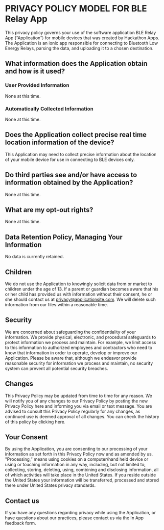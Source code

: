 # PRIVACY POLICY MODEL FOR BLE Relay App
This privacy policy governs your use of the software application BLE Relay App (“Application”) for mobile devices that was created by Hackathon Apps. The Application is an ionic app responsible for connecting to Bluetooth Low Energy Relays, parsing the data, and uploading it to a chosen destination. 

## What information does the Application obtain and how is it used?
### User Provided Information 
None at this time.
### Automatically Collected Information 
None at this time. 
## Does the Application collect precise real time location information of the device?
This Application may need to collect precise information about the location of your mobile device for use in connecting to BLE devices only. 
## Do third parties see and/or have access to information obtained by the Application?
None at this time. 
## What are my opt-out rights?
None at this time. 
## Data Retention Policy, Managing Your Information
No data is currently retained. 
## Children
We do not use the Application to knowingly solicit data from or market to children under the age of 13. If a parent or guardian becomes aware that his or her child has provided us with information without their consent, he or she should contact us at privacy@applicationsite.com. We will delete such information from our files within a reasonable time.
 
## Security
We are concerned about safeguarding the confidentiality of your information. We provide physical, electronic, and procedural safeguards to protect information we process and maintain. For example, we limit access to this information to authorized employees and contractors who need to know that information in order to operate, develop or improve our Application. Please be aware that, although we endeavor provide reasonable security for information we process and maintain, no security system can prevent all potential security breaches.
 
## Changes
This Privacy Policy may be updated from time to time for any reason. We will notify you of any changes to our Privacy Policy by posting the new Privacy Policy here and informing you via email or text message. You are advised to consult this Privacy Policy regularly for any changes, as continued use is deemed approval of all changes. You can check the history of this policy by clicking here.
 
## Your Consent
By using the Application, you are consenting to our processing of your information as set forth in this Privacy Policy now and as amended by us. "Processing,” means using cookies on a computer/hand held device or using or touching information in any way, including, but not limited to, collecting, storing, deleting, using, combining and disclosing information, all of which activities will take place in the United States. If you reside outside the United States your information will be transferred, processed and stored there under United States privacy standards. 
 
## Contact us
If you have any questions regarding privacy while using the Application, or have questions about our practices, please contact us via the In App feedback form.
